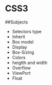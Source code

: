 # CSS3

##Subjects
- Selectors type
- Inherit
- Box model
- Display
- Box-Sizing
- Colors
- heigtth and width
- Overflow
- ViewPort
- Float

